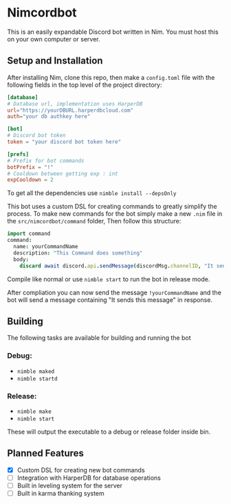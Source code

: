 # Nimcordbot
This is an easily expandable Discord bot written in Nim. You must host this on your own computer or server.


## Setup and Installation
After installing Nim, clone this repo, then make a `config.toml` file with the following fields in the top level of the project directory:
```toml
[database]
# Database url, implementation uses HarperDB
url="https://yourDBURL.harperdbcloud.com"
auth="your db authkey here"

[bot]
# Discord bot token
token = "your discord bot token here"

[prefs]
# Prefix for bot commands
botPrefix = "!"
# Cooldown between getting exp : int
expCooldown = 2
```
To get all the dependencies use `nimble install --depsOnly`

This bot uses a custom DSL for creating commands to greatly simplify the process.
To make new commands for the bot simply make a new `.nim` file in the `src/nimcordbot/command` folder, Then follow this structure:

```nim
import command
command:
  name: yourCommandName
  description: "This Command does something"
  body:
    discard await discord.api.sendMessage(discordMsg.channelID, "It sends this message")
```

Compile like normal or use `nimble start` to run the bot in release mode.

After compliation you can now send the message `!yourCommandName` and the bot will send a message containing "It sends this message" in response.

## Building
The following tasks are available for building and running the bot
### Debug:
- `nimble maked`
- `nimble startd`

### Release:
- `nimble make`
- `nimble start`

These will output the executable to a debug or release folder inside bin.

## Planned Features
- [x] Custom DSL for creating new bot commands
- [ ] Integration with HarperDB for database operations
- [ ] Built in leveling system for the server
- [ ] Built in karma thanking system